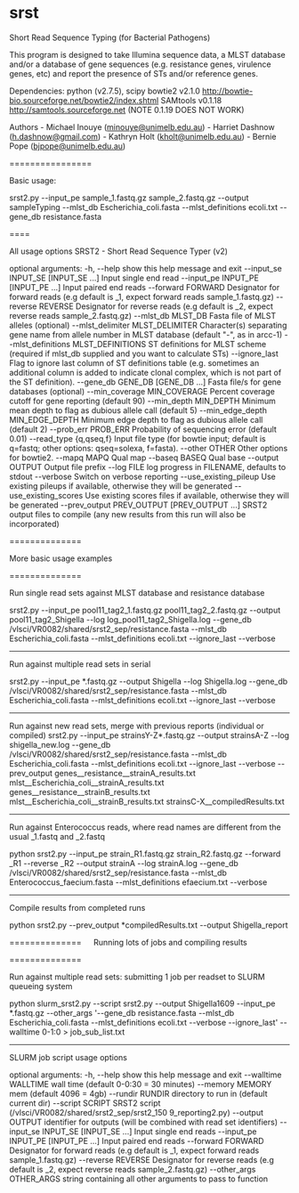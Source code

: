 srst
====

Short Read Sequence Typing (for Bacterial Pathogens)

This program is designed to take Illumina sequence data, a MLST database and/or a database
of gene sequences (e.g. resistance genes, virulence genes, etc) and report the presence of
STs and/or reference genes.

Dependencies:
python (v2.7.5), scipy
bowtie2 v2.1.0     http://bowtie-bio.sourceforge.net/bowtie2/index.shtml
SAMtools v0.1.18   http://samtools.sourceforge.net (NOTE 0.1.19 DOES NOT WORK)


Authors - Michael Inouye (minouye@unimelb.edu.au)
		- Harriet Dashnow (h.dashnow@gmail.com)
		- Kathryn Holt (kholt@unimelb.edu.au)
		- Bernie Pope (bjpope@unimelb.edu.au)
		
================

Basic usage:

srst2.py --input_pe sample_1.fastq.gz sample_2.fastq.gz --output sampleTyping 
	--mlst_db Escherichia_coli.fasta --mlst_definitions ecoli.txt
	--gene_db resistance.fasta

====

All usage options
SRST2 - Short Read Sequence Typer (v2)

optional arguments:
  -h, --help            show this help message and exit
  --input_se INPUT_SE [INPUT_SE ...]
                        Input single end read
  --input_pe INPUT_PE [INPUT_PE ...]
                        Input paired end reads
  --forward FORWARD     Designator for forward reads (e.g default is _1,
                        expect forward reads sample_1.fastq.gz)
  --reverse REVERSE     Designator for reverse reads (e.g default is _2,
                        expect reverse reads sample_2.fastq.gz)
  --mlst_db MLST_DB     Fasta file of MLST alleles (optional)
  --mlst_delimiter MLST_DELIMITER
                        Character(s) separating gene name from allele number
                        in MLST database (default "-", as in arcc-1)
  --mlst_definitions MLST_DEFINITIONS
                        ST definitions for MLST scheme (required if mlst_db
                        supplied and you want to calculate STs)
  --ignore_last         Flag to ignore last column of ST definitions table
                        (e.g. sometimes an additional column is added to
                        indicate clonal complex, which is not part of the ST
                        definition).
  --gene_db GENE_DB [GENE_DB ...]
                        Fasta file/s for gene databases (optional)
  --min_coverage MIN_COVERAGE
                        Percent coverage cutoff for gene reporting (default
                        90)
  --min_depth MIN_DEPTH
                        Minimum mean depth to flag as dubious allele call
                        (default 5)
  --min_edge_depth MIN_EDGE_DEPTH
                        Minimum edge depth to flag as dubious allele call
                        (default 2)
  --prob_err PROB_ERR   Probability of sequencing error (default 0.01)
  --read_type {q,qseq,f}
                        Input file type (for bowtie input; default is q=fastq;
                        other options: qseq=solexa, f=fasta).
  --other OTHER         Other options for bowtie2.
  --mapq MAPQ           Qual map
  --baseq BASEQ         Qual base
  --output OUTPUT       Output file prefix
  --log FILE            log progress in FILENAME, defaults to stdout
  --verbose             Switch on verbose reporting
  --use_existing_pileup
                        Use existing pileups if available, otherwise they will
                        be generated
  --use_existing_scores
                        Use existing scores files if available, otherwise they
                        will be generated
  --prev_output PREV_OUTPUT [PREV_OUTPUT ...]
                        SRST2 output files to compile (any new results from
                        this run will also be incorporated)

==============

More basic usage examples

==============

Run single read sets against MLST database and resistance database

srst2.py --input_pe pool11_tag2_1.fastq.gz pool11_tag2_2.fastq.gz 
	--output pool11_tag2_Shigella 
	--log log_pool11_tag2_Shigella.log 
	--gene_db /vlsci/VR0082/shared/srst2_sep/resistance.fasta 
	--mlst_db Escherichia_coli.fasta 
	--mlst_definitions ecoli.txt 
	--ignore_last 
	--verbose 

------------

Run against multiple read sets in serial

srst2.py --input_pe *.fastq.gz
	--output Shigella 
	--log Shigella.log 
	--gene_db /vlsci/VR0082/shared/srst2_sep/resistance.fasta 
	--mlst_db Escherichia_coli.fasta 
	--mlst_definitions ecoli.txt 
	--ignore_last 
	--verbose 

------------

Run against new read sets, merge with previous reports (individual or compiled)
srst2.py --input_pe strainsY-Z*.fastq.gz
	--output strainsA-Z
	--log shigella_new.log 
	--gene_db /vlsci/VR0082/shared/srst2_sep/resistance.fasta 
	--mlst_db Escherichia_coli.fasta 
	--mlst_definitions ecoli.txt 
	--ignore_last 
	--verbose
	--prev_output genes__resistance__strainA_results.txt
		  mlst__Escherichia_coli__strainA_results.txt
		  genes__resistance__strainB_results.txt
		  mlst__Escherichia_coli__strainB_results.txt
		  strainsC-X__compiledResults.txt

------------

Run against Enterococcus reads, where read names are different from the usual _1.fastq and _2.fastq

python srst2.py --input_pe strain_R1.fastq.gz strain_R2.fastq.gz 
	--forward _R1 --reverse _R2 
	--output strainA --log strainA.log 
	--gene_db /vlsci/VR0082/shared/srst2_sep/resistance.fasta 
	--mlst_db Enterococcus_faecium.fasta 
	--mlst_definitions efaecium.txt 
	--verbose
	
------------

Compile results from completed runs

python srst2.py --prev_output *compiledResults.txt --output Shigella_report
	
==============
 
Running lots of jobs and compiling results

==============

Run against multiple read sets: submitting 1 job per readset to SLURM queueing system

python slurm_srst2.py --script srst2.py 
	--output Shigella1609 
	--input_pe *.fastq.gz 
	--other_args '--gene_db resistance.fasta 
	--mlst_db Escherichia_coli.fasta 
	--mlst_definitions ecoli.txt 
	--verbose 
	--ignore_last' 
	--walltime 0-1:0 
		> job_sub_list.txt

------------

SLURM job script usage options

optional arguments:
  -h, --help            show this help message and exit
  --walltime WALLTIME   wall time (default 0-0:30 = 30 minutes)
  --memory MEMORY       mem (default 4096 = 4gb)
  --rundir RUNDIR       directory to run in (default current dir)
  --script SCRIPT       SRST2 script (/vlsci/VR0082/shared/srst2_sep/srst2_150
                        9_reporting2.py)
  --output OUTPUT       identifier for outputs (will be combined with read set
                        identifiers)
  --input_se INPUT_SE [INPUT_SE ...]
                        Input single end reads
  --input_pe INPUT_PE [INPUT_PE ...]
                        Input paired end reads
  --forward FORWARD     Designator for forward reads (e.g default is _1,
                        expect forward reads sample_1.fastq.gz)
  --reverse REVERSE     Designator for reverse reads (e.g default is _2,
                        expect reverse reads sample_2.fastq.gz)
  --other_args OTHER_ARGS
                        string containing all other arguments to pass to
                        function
